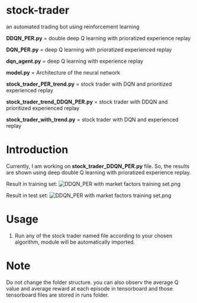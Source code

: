 # stock-trader
an automated trading bot using reinforcement learning

**DDQN_PER.py** = double deep Q learning with prioratized experience replay

**DQN_PER.py** = deep Q learning with prioratized experienced replay

**dqn_agent.py** = deep Q learning with experience replay

**model.py** = Architecture of the neural network

**stock_trader_PER_trend.py** = stock trader with DQN and prioritized experienced replay

**stock_trader_trend_DDQN_PER.py** = stock trader with DDQN and prioritized experienced replay

**stock_trader_with_trend.py** = stock trader with DQN and experienced replay

# Introduction
Currently, I am working on **stock_trader_DDQN_PER.py** file. So, the results are shown using deep double Q learning with prioratized experience replay. 

Result in training set:
![DDQN_PER with market factors training set.png](https://github.com/SwaksharDeb/stock-trader/blob/master/photos/DDQN_PER%20with%20market%20factors%20training%20set.png)

Result in test set:
![DDQN_PER with market factors training set.png](https://github.com/SwaksharDeb/stock-trader/blob/master/photos/DDQN_PER%20with%20market%20factors%20test%20set.png)


# Usage
1. Run any of the stock trader named file according to your chosen algorithm, module will be automatically imported.

# Note
Do not change the folder structure. you can also observ the average Q value and average reward at each episode in tensorboard and those tensorboard files are stored in runs folder.
